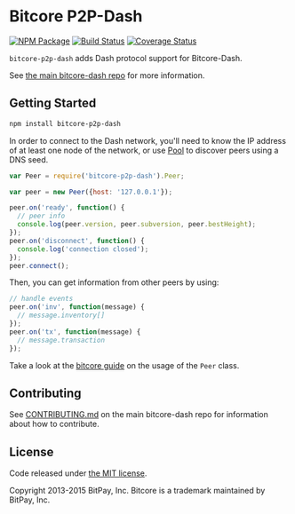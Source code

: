 Bitcore P2P-Dash
=======

[![NPM Package](https://img.shields.io/npm/v/bitcore-p2p-dash.svg?style=flat-square)](https://www.npmjs.org/package/bitcore-p2p-dash)
[![Build Status](https://img.shields.io/travis/dashpay/bitcore-p2p-dash.svg?branch=master&style=flat-square)](https://travis-ci.org/dashpay/bitcore-p2p-dash)
[![Coverage Status](https://img.shields.io/coveralls/dashpay/bitcore-p2p-dash.svg?style=flat-square)](https://coveralls.io/r/dashpay/bitcore-p2p-dash?branch=master)

`bitcore-p2p-dash` adds Dash protocol support for Bitcore-Dash.

See [the main bitcore-dash repo](https://github.com/dashpay/bitcore-dash) for more information.

## Getting Started

```sh
npm install bitcore-p2p-dash
```
In order to connect to the Dash network, you'll need to know the IP address of at least one node of the network, or use [Pool](/docs/pool.md) to discover peers using a DNS seed.

```javascript
var Peer = require('bitcore-p2p-dash').Peer;

var peer = new Peer({host: '127.0.0.1'});

peer.on('ready', function() {
  // peer info
  console.log(peer.version, peer.subversion, peer.bestHeight);
});
peer.on('disconnect', function() {
  console.log('connection closed');
});
peer.connect();
```

Then, you can get information from other peers by using:

```javascript
// handle events
peer.on('inv', function(message) {
  // message.inventory[]
});
peer.on('tx', function(message) {
  // message.transaction
});
```

Take a look at the [bitcore guide](http://bitcore.io/guide/peer.html) on the usage of the `Peer` class.

## Contributing

See [CONTRIBUTING.md](https://github.com/dashpay/bitcore-dash/blob/master/CONTRIBUTING.md) on the main bitcore-dash repo for information about how to contribute.

## License

Code released under [the MIT license](https://github.com/bitpay/bitcore/blob/master/LICENSE).

Copyright 2013-2015 BitPay, Inc. Bitcore is a trademark maintained by BitPay, Inc.
